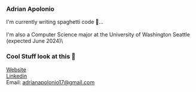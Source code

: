 ### Adrian Apolonio

I'm currently writing spaghetti code 🍝...\
\
I'm also a Computer Science major at the University of Washington Seattle (expected June 2024)\


### Cool Stuff look at this 👀

[Website](https://www.google.com/)\
[Linkedin](https://www.linkedin.com/in/adrian-apolonio-436a8620a/)\
Email: adrianapolonio17@gmail.com

<!--
**AdrianApolonio/AdrianApolonio** is a ✨ _special_ ✨ repository because its `README.md` (this file) appears on your GitHub profile.

Here are some ideas to get you started:

- 🔭 I’m currently working on ...
- 🌱 I’m currently learning ...
- 👯 I’m looking to collaborate on ...
- 🤔 I’m looking for help with ...
- 💬 Ask me about ...
- 📫 How to reach me: ...
- 😄 Pronouns: ...
- ⚡ Fun fact: ...
-->
